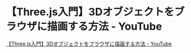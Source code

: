 # 【Three.js入門】3Dオブジェクトをブラウザに描画する方法 - YouTube

[【Three.js入門】3Dオブジェクトをブラウザに描画する方法 - YouTube](https://youtu.be/oAJNYQLexIQ)
